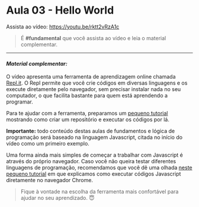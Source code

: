 # Aula 03 - Hello World

Assista ao vídeo: https://youtu.be/rktt2vRzA1c

> É **#fundamental** que você assista ao vídeo e leia o material complementar.

---

#### _Material complementar:_

O vídeo apresenta uma ferramenta de aprendizagem online chamada [Repl.it](http://www.repl.it). O Repl permite que você crie códigos em diversas linguagens e os execute diretamente pelo navegador, sem precisar instalar nada no seu computador, o que facilita bastante para quem está aprendendo a programar. 

Para te ajudar com a ferramenta, preparamos um [pequeno tutorial](repl.md) mostrando como criar um repositório e executar os códigos por lá.

**Importante:** todo conteúdo destas aulas de fundamentos e lógica de programação será baseado na linguagem Javascript, citada no início do vídeo como um primeiro exemplo.

Uma forma ainda mais simples de começar a trabalhar com Javascript é através do próprio navegador. Caso você não queira testar diferentes linguagens de programação, recomendamos que você dê uma olhada [neste pequeno tutorial](chrome.md) em que explicamos como executar códigos Javascript diretamente no navegador Chrome.

> Fique à vontade na escolha da ferramenta mais confortável para ajudar no seu aprendizado. :innocent:
